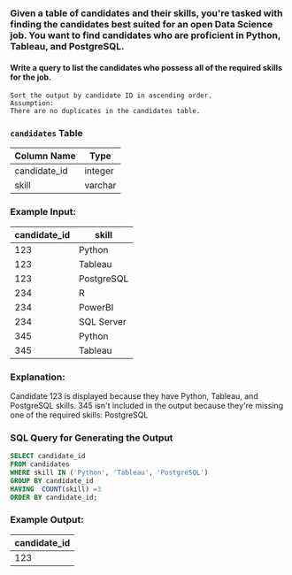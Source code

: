 ### Given a table of candidates and their skills, you're tasked with finding the candidates best suited for an open Data Science job. You want to find candidates who are proficient in Python, Tableau, and PostgreSQL.

#### Write a query to list the candidates who possess all of the required skills for the job.
    Sort the output by candidate ID in ascending order.
    Assumption:
    There are no duplicates in the candidates table.


### `candidates` Table

| Column Name   | Type    |
|---------------|---------|
| candidate_id  | integer |
| skill         | varchar |

### Example Input:

| candidate_id  | skill       |
|---------------|-------------|
| 123           | Python      |
| 123           | Tableau     |
| 123           | PostgreSQL  |
| 234           | R           |
| 234           | PowerBI     |
| 234           | SQL Server  |
| 345           | Python      |
| 345           | Tableau     |

### Explanation:
Candidate 123 is displayed because they have Python, Tableau, and PostgreSQL skills. 345 isn't included in the output because they're missing one of the required skills: PostgreSQL

### SQL Query for Generating the Output

```sql
SELECT candidate_id
FROM candidates
WHERE skill IN ('Python', 'Tableau', 'PostgreSQL')
GROUP BY candidate_id
HAVING  COUNT(skill) =3
ORDER BY candidate_id;
```

### Example Output:

| candidate_id  |
|---------------|
| 123           |